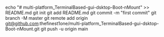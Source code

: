 echo "# multi-platform_TerminalBased-gui-dsktop-Boot-nMount" >> README.md
git init
git add README.md
git commit -m "first commit"
git branch -M master
git remote add origin git@github.com:thefinest1one/multi-platform_TerminalBased-gui-dsktop-Boot-nMount.git
git push -u origin main
